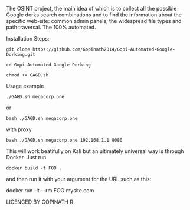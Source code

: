 The OSINT project, the main idea of which is to collect all the possible Google dorks search combinations and to find the information about the specific web-site: common admin panels, the widespread file types and path traversal. The 100% automated.

Installation Steps:
```
git clone https://github.com/Gopinath2014/Gopi-Automated-Google-Dorking.git
```
```
cd Gopi-Automated-Google-Dorking
```
```
chmod +x GAGD.sh
```
Usage example
```
./GAGD.sh megacorp.one
```

or
```
bash ./GAGD.sh megacorp.one
```

with proxy
```
bash ./GAGD.sh megacorp.one 192.168.1.1 8080
```

This will work beatifully on Kali but an ultimately universal way is through Docker. Just run
```
docker build -t FOO .
```

and then run it with your argument for the URL such as this:

docker run -it --rm FOO mysite.com

LICENCED BY 
GOPINATH R 
